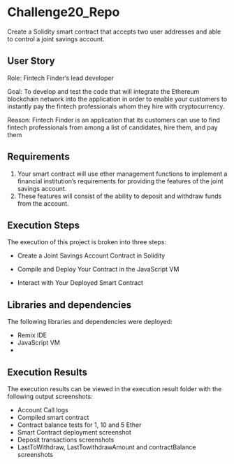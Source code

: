 # Challenge20_Repo
Create a Solidity smart contract that accepts two user addresses and able to control a joint savings account.

## User Story
Role: Fintech Finder’s lead developer

Goal: To develop and test the code that will integrate the Ethereum blockchain network into the application in order to enable your customers to instantly pay the fintech professionals whom they hire with cryptocurrency.

Reason: Fintech Finder is an application that its customers can use to find fintech professionals from among a list of candidates, hire them, and pay them

## Requirements
1. Your smart contract will use ether management functions to implement a financial institution’s requirements for providing the features of the joint savings account. 
2. These features will consist of the ability to deposit and withdraw funds from the account.


## Execution Steps
The execution of this project is broken into three steps:

- Create a Joint Savings Account Contract in Solidity

- Compile and Deploy Your Contract in the JavaScript VM

- Interact with Your Deployed Smart Contract

## Libraries and dependencies
The following libraries and dependencies were deployed:
- Remix IDE
- JavaScript VM
- 

## Execution Results
The execution results can be viewed in the execution result folder with the following output screenshots:
- Account Call logs
- Compiled smart contract
- Contract balance tests for 1, 10 and 5 Ether
- Smart Contract deployment screenshot
- Deposit transactions screenshots
- LastToWithdraw, LastTowithdrawAmount and contractBalance screenshots


